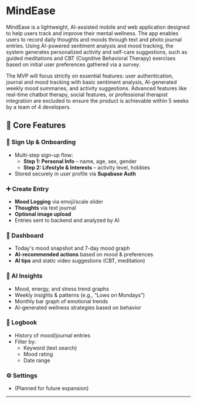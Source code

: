 # MindEase
MindEase is a lightweight, AI-assisted mobile and web application designed to help users track and improve their mental wellness. The app enables users to record daily thoughts and moods through text and photo journal entries. Using AI-powered sentiment analysis and mood tracking, the system generates personalized activity and self-care suggestions, such as guided meditations and CBT (Cognitive Behavioral Therapy) exercises based on initial user preferences gathered via a survey.

The MVP will focus strictly on essential features: user authentication, journal and mood tracking with basic sentiment analysis, AI-generated weekly mood summaries, and activity suggestions. Advanced features like real-time chatbot therapy, social features, or professional therapist integration are excluded to ensure the product is achievable within 5 weeks by a team of 4 developers.

## 📱 Core Features

### 🔐 Sign Up & Onboarding
- Multi-step sign-up flow:
  - **Step 1: Personal Info** – name, age, sex, gender
  - **Step 2: Lifestyle & Interests** – activity level, hobbies
- Stored securely in user profile via **Supabase Auth**

### ➕ Create Entry
- **Mood Logging** via emoji/scale slider
- **Thoughts** via text journal
- **Optional image upload**
- Entries sent to backend and analyzed by AI

### 🏡 Dashboard
- Today's mood snapshot and 7-day mood graph
- **AI-recommended actions** based on mood & preferences
- **AI tips** and static video suggestions (CBT, meditation)

### 🤖 AI Insights
- Mood, energy, and stress trend graphs
- Weekly insights & patterns (e.g., “Lows on Mondays”)
- Monthly bar graph of emotional trends
- AI-generated wellness strategies based on behavior

### 📘 Logbook
- History of mood/journal entries
- Filter by:
  - Keyword (text search)
  - Mood rating
  - Date range

### ⚙️ Settings
- (Planned for future expansion)

---
